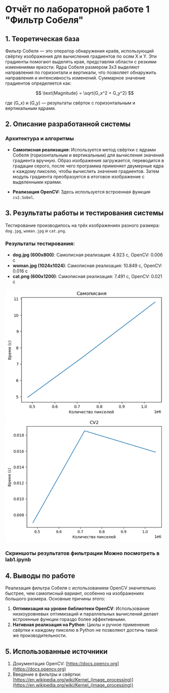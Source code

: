 # Отчёт по лабораторной работе 1 "Фильтр Собеля"

## 1. Теоретическая база

Фильтр Собеля — это оператор обнаружения краёв, использующий свёртку изображения для вычисления градиентов по осям X и Y. Эти градиенты помогают выделять края, представляя области с резкими изменениями яркости. Ядра Собеля размером 3x3 выделяют направления по горизонтали и вертикали, что позволяет обнаружить направления и интенсивность изменений. Суммарное значение градиентов определяется как:

$$ \text{Magnitude} = \sqrt{G_x^2 + G_y^2} $$


где \(G_x\) и \(G_y\) — результаты свёрток с горизонтальным и вертикальным ядрами.

## 2. Описание разработанной системы

### Архитектура и алгоритмы

- **Самописная реализация:** Используется метод свёртки с ядрами Собеля (горизонтальным и вертикальным) для вычисления значений градиента вручную. Образ изображения загружается, переводится в градации серого, после чего программа применяет двумерные ядра к каждому пикселю, чтобы вычислить значения градиентов. Затем модуль градиента преобразуется в итоговое изображение с выделенными краями.

- **Реализация OpenCV:** Здесь используется встроенная функция `cv2.Sobel`.

## 3. Результаты работы и тестирования системы

Тестирование производилось на трёх изображениях разного размера: `dog.jpg`, `woman.jpg` и `cat.png`.

### Результаты тестирования:

- **dog.jpg (600x800)**: Самописная реализация: 4.923 с, OpenCV: 0.006 с
- **woman.jpg (1024x1024)**: Самописная реализация: 10.849 с, OpenCV: 0.016 с
- **cat.png (600x1200)**: Самописная реализация: 7.491 с, OpenCV: 0.021 с


![alt text](./naitive_time.png)
![alt text](./cv_time.png)

### Скриншоты результатов фильтрации Можно посмотреть в lab1.ipynb

## 4. Выводы по работе

Реализация фильтра Собеля с использованием OpenCV значительно быстрее, чем самописный вариант, особенно на изображениях большого размера. Основные причины этого:
1. **Оптимизация на уровне библиотеки OpenCV**: Использование низкоуровневых оптимизаций и параллельных вычислений делает встроенные функции гораздо более эффективными.
2. **Нативная реализация на Python**: Циклы и ручное применение свёртки к каждому пикселю в Python не позволяют достичь такой же производительности.

## 5. Использованные источники


1. Документация OpenCV: [https://docs.opencv.org](https://docs.opencv.org)
2. Введение в фильтры и свёртки: [https://en.wikipedia.org/wiki/Kernel_(image_processing)](https://en.wikipedia.org/wiki/Kernel_(image_processing))
